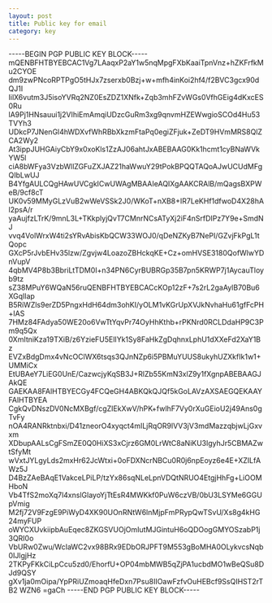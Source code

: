 ```yaml
---
layout: post
title: Public key for email
category: key
---
```



-----BEGIN PGP PUBLIC KEY BLOCK-----
mQENBFHTBYEBCAC1Vg7LAaqxP2aY1w5nqMpgFXbKaaiTpnVnz+hZKFrfkMu2CYOE
dm9zwPNcoRPTPgO5tHJx7zserxb0Bzj+w+mfh4inKoi2hf4/f2BVC3gcx90dQJ1I
IilX6vutm3J5isoYVRq2NZ0EsZDZ1XNfk+Zqb3mhFZvWGs0VfhGEig4dKxcES0Ru
lA9Pj1HNsauui1j2VIhiEmAmqiUDzcGuRm3xg9qnvmHZEWwgioSCOd4Hu53TVYh3
UDkcP7JNenGl4hWDXvfWhRBbXkzmFtaPq0egiZFjuk+ZeDT9HVmMRS8QlZCA2Wy2
At3ippJUHGAiyCbY9x0xoKls1ZzAJ06ahtJxABEBAAG0Kk1hcmt1cyBNaWVkYW5l
ciA8bWFya3VzbWllZGFuZXJAZ21haWwuY29tPokBPQQTAQoAJwUCUdMFgQIbLwUJ
B4YfgAULCQgHAwUVCgkICwUWAgMBAAIeAQIXgAAKCRAlB/mQagsBXPWeB/9cf8cT
UK0v59MMyGLzVuB2wWeVSSk2J0/WKoT+nXB8+IR7LeKHf1dfwoD4X28hAl2psA/r
yaAujfzLTrK/9mnL3L+TKkplyjQvT7CMnrNCsATyXj2iF4nSrfDIPz7Y9e+SmdNJ
vvq4VolWrxW4ti2sYRvAbisKbQCW33WOJ0/qDeNZKyB7NePI/GZvjFkPgL1tQopc
GXcP5rJvbEHv35lzw/Zgvjw4LoazoZBHckqKE+Cz+omHVSE3180QofWlwYDnVupV
4qbMV4P8b3BbriLtTDM0I+n34PN6CyrBUBRGp35B7pn5KRWP7j1AycauTloyb9tz
sZ38MPuY6WQaN56ruQENBFHTBYEBCACcKOp12zF+7s2rL2gaAylB70Bu6XGqIlap
B5RiWZls9erZD5PngxHdH64dm3ohKI/yOLM1vKGrUpXVJkNvhaHu61gfFcPH+IAS
7HMz84FAdya50WE20o6VwTtYqvPr74OyHhKthb+rPKNrd0RCLDdaHP9C3Pm9q5Qx
0XmItniKza19TXiB/z6YzieFU5ElIYk1Sy8FaHkZgDqhnxLphU1dXXeFd2XaY1Bz
EVZxBdgDmx4vNcOClWX6tsqs3QJnNZp6i5PBMuYUUS8ukyhUZXkfIk1w1+UMMiCx
EtUBAeY7LiEG0UnE/CazwcjyKqSB3J+RlZb55KmN3xlZ9y1fXgnpABEBAAGJAkQE
GAEKAA8FAlHTBYECGy4FCQeGH4ABKQkQJQf5kGoLAVzAXSAEGQEKAAYFAlHTBYEA
CgkQvDNszDV0NcMXBgf/cgZIEkXwV/hPK+fwlhF7Vy0rXuGEioU2j49Ans0gTvFy
nOA4RANRktnbxi/D41zneorO4xyqct4mILjRqOR9lVV3jV3mdMazzqbjwLjGxvxm
XDbupAALsCgFSmZE0Q0HiXS3xCjrz6GM0LrWtC8aNiKU3lgyhJr5CBMAZwtSfyMt
wVxtJYLgyLds2mxHr62JcWtxi+0oFDXNcrNBCu0R0j6npEoyz6e4E+XZILfAWz5J
D4BzZAeBAqE1VakceLPiLP/tzYx86sqNLeLpnVDQtNRUO4EtgjHhFg+LiOOMHboN
Vb4TfS2moXq7l4xnslGlayoYjTtEsR4MWKkf0PuW6czVB/0bU3LSYMe6GGUpVmig
M2fj72V9FzgE9PiWyD4XK90UOnRNtW6lnMjpFmPRypQwTSvU/Xs8g4kHG24myFUP
oWYCXUvkiipbAuEqec8ZKGSVUOjOmIutMJGintuH6oQDOogGMYOSzabP1j3QRI0o
VbURw0Zwu/WcIaWC2vx98BRx9EDbORJPFT9M553gBoMHA0OLykvcsNqb0IJlgjHz
2TKPyFKkCiLpCcu5zd0/EhorfU+OP04mbMWB5qZjPA1ucbdMO1wBeQSu8DJd9QSY
gXv1ja0mOipa/YpPRiUZmoaqHfeDxn7Psu8IIOawFzfvOuHEBcf9SsQIHST2rTB2
WZN6
=gaCh
-----END PGP PUBLIC KEY BLOCK-----

